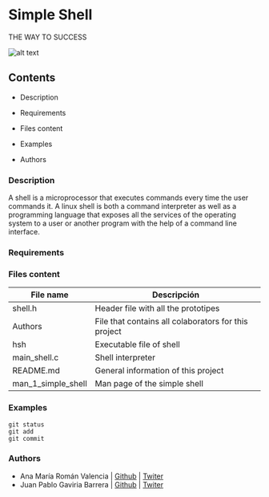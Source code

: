 # Simple Shell

THE WAY TO SUCCESS

![alt text](https://miro.medium.com/max/1204/1*5w2fOfCVL5FdK7oYDJgIHg.png)

## Contents

- Description

- Requirements

- Files content

- Examples

- Authors

### Description

A shell is a microprocessor that executes commands every time the user commands it. A linux shell is both a command interpreter as well as a programming language that exposes all the services of the operating system to a user or another program with the help of a command line interface.

### Requirements

### Files content

| File name          | Descripción                                          |
| ------------------ | ---------------------------------------------------- |
| shell.h            | Header file with all the prototipes                  |
| Authors            | File that contains all colaborators for this project |
| hsh                | Executable file of shell                             |
| main_shell.c       | Shell interpreter                                    |
| README.md          | General information of this project                  |
| man_1_simple_shell | Man page of the simple shell                         |

### Examples

```
git status
git add
git commit
```

### Authors

- Ana María Román Valencia | [Github](https://github.com/anamariaroman) | [Twiter](https://twitter.com/AnaMari77939013)
- Juan Pablo Gaviria Barrera | [Github](https://github.com/Juanpagab99) | [Twiter](https://twitter.com/JuanPab27132211)
